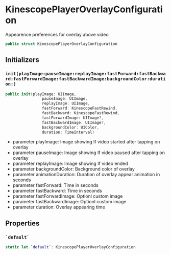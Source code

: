 # KinescopePlayerOverlayConfiguration

Appearence preferences for overlay above video

``` swift
public struct KinescopePlayerOverlayConfiguration 
```

## Initializers

### `init(playImage:pauseImage:replayImage:fastForward:fastBackward:fastForwardImage:fastBackwardImage:backgroundColor:duration:)`

``` swift
public init(playImage: UIImage,
                pauseImage: UIImage,
                replayImage: UIImage,
                fastForward: KinescopeFastRewind,
                fastBackward: KinescopeFastRewind,
                fastForwardImage: UIImage?,
                fastBackwardImage: UIImage?,
                backgroundColor: UIColor,
                duration: TimeInterval) 
```

  - parameter playImage: Image showing If video started after tapping on overlay
  - parameter pauseImage: Image showing If video paused after tapping on overlay
  - parameter replayImage: Image showing If video ended
  - parameter backgroundColor: Background color of overlay
  - parameter animationDuration: Duration of overlay appear animation in seconds
  - parameter fastForward: Time in seconds
  - parameter fastBackward: Time in seconds
  - parameter fastForwardImage: Optionl custom image
  - parameter fastBackwardImage: Optionl custom image
  - parameter duration: Overlay appearing time

## Properties

### `` `default` ``

``` swift
static let `default`: KinescopePlayerOverlayConfiguration 
```
